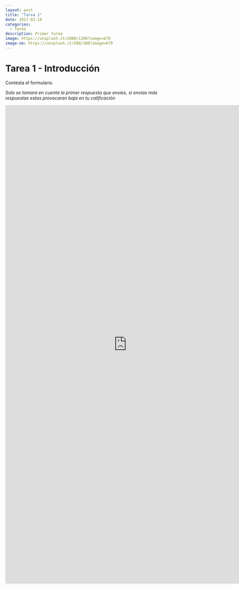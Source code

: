 ```yaml
---
layout: post
title: "Tarea 1"
date: 2017-02-10
categories:
  - Tarea
description: Primer tarea
image: https://unsplash.it/2000/1200?image=679
image-sm: https://unsplash.it/500/300?image=679
---
```


Tarea 1 - Introducción 
=============

Contesta el formulario.

*Solo se tomara en cuenta la primer respuesta que envies, si envias más respuestas estas provocaran baja en tu calificación*

<iframe src="https://docs.google.com/forms/d/e/1FAIpQLSfliwC1TTRtfjP6nYctPItV0h2KvZUZvwcgbI1GwMJLKHv5_g/viewform?embedded=true" width="760" height="1500" frameborder="0" marginheight="0" marginwidth="0">Cargando...</iframe>
